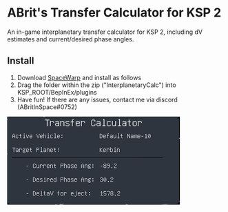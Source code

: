 # ABrit's Transfer Calculator for KSP 2
An in-game interplanetary transfer calculator for KSP 2, including dV estimates and current/desired phase angles.

## Install

1. Download [SpaceWarp](https://github.com/SpaceWarpDev/SpaceWarp) and install as follows
2. Drag the folder within the zip ("InterplanetaryCalc") into KSP_ROOT/BepInEx/plugins
3. Have fun! If there are any issues, contact me via discord (ABritInSpace#0752)

![Transfer Calculator GUI (including phase angle, current angle and estimated dV](https://github.com/ABritInSpace/TransferCalculator-KSP2/blob/master/transfercalc.png?raw=true)
